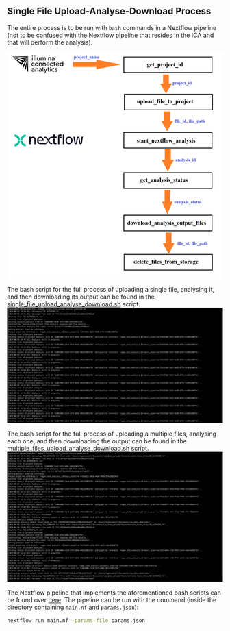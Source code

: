 ## Single File Upload-Analyse-Download Process 
The entire process is to be run with `bash` commands in a Nextflow pipeline (not to be confused with the Nextflow pipeline that resides in the ICA and that will perform the analysis).   

![ICA Upload-Analyse-Download Bash Process](./../public/assets/images/ica_upload_analyse_download_bash_process.png "ICA Upload-Analyse-Download Bash Process")    

The bash script for the full process of uploading a single file, analysing it, and then downloading its output can be found in the [single_file_upload_analyse_download.sh](./../bash/single_file_upload_analyse_download.sh) script.    
![Single File Upload-Analyse-Download Script](./../public/assets/images/single_file_upload_analyse_download.png "Single File Upload-Analyse-Download Script") 

The bash script for the full process of uploading a multiple files, analysing each one, and then downloading the output can be found in the [multiple_files_upload_analyse_download.sh](./../bash/multiple_files_upload_analyse_download.sh) script.   
![Multiple Files Upload-Analyse-Download Script](./../public/assets/images/multiple_files_upload_analyse_download.png "Multiple Files Upload-Analyse-Download Script")    

The Nextflow pipeline that implements the aforementioned bash scripts can be found over [here](./../pipelines/nextflow/single_file_upload_for_basic_pipeline/main.nf). The pipeline can be run with the command (inside the directory containing `main.nf` and `params.json`):
```bash
nextflow run main.nf -params-file params.json
```   

